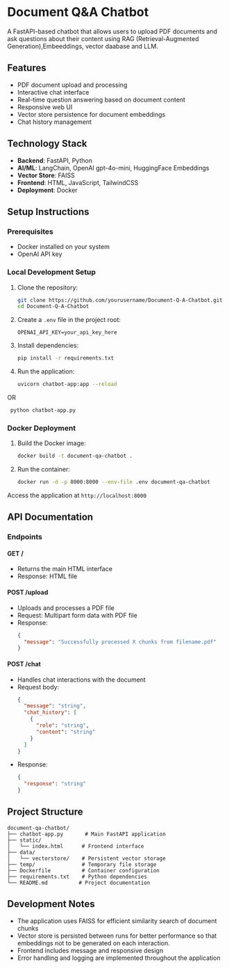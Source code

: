 # Document Q&A Chatbot

A FastAPI-based chatbot that allows users to upload PDF documents and ask questions about their content using RAG (Retrieval-Augmented Generation),Embeeddings, vector daabase and LLM.

## Features

- PDF document upload and processing
- Interactive chat interface
- Real-time question answering based on document content
- Responsive web UI 
- Vector store persistence for document embeddings
- Chat history management

## Technology Stack

- **Backend**: FastAPI, Python
- **AI/ML**: LangChain, OpenAI gpt-4o-mini, HuggingFace Embeddings
- **Vector Store**: FAISS
- **Frontend**: HTML, JavaScript, TailwindCSS
- **Deployment**: Docker

## Setup Instructions

### Prerequisites

- Docker installed on your system
- OpenAI API key

### Local Development Setup

1. Clone the repository:
   ```bash
   git clone https://github.com/yourusername/Document-Q-A-Chatbot.git
   cd Document-Q-A-Chatbot
   ```

2. Create a `.env` file in the project root:
   ```
   OPENAI_API_KEY=your_api_key_here
   ```

3. Install dependencies:
   ```bash
   pip install -r requirements.txt
   ```

4. Run the application:
   ```bash
   uvicorn chatbot-app:app --reload
   ```

  OR
  ```bash
   python chatbot-app.py
   ```

### Docker Deployment

1. Build the Docker image:
   ```bash
   docker build -t document-qa-chatbot .
   ```

2. Run the container:
   ```bash
   docker run -d -p 8000:8000 --env-file .env document-qa-chatbot
   ```

Access the application at `http://localhost:8000`

## API Documentation

### Endpoints

#### GET /
- Returns the main HTML interface
- Response: HTML file

#### POST /upload
- Uploads and processes a PDF file
- Request: Multipart form data with PDF file
- Response:
  ```json
  {
    "message": "Successfully processed X chunks from filename.pdf"
  }
  ```

#### POST /chat
- Handles chat interactions with the document
- Request body:
  ```json
  {
    "message": "string",
    "chat_history": [
      {
        "role": "string",
        "content": "string"
      }
    ]
  }
  ```
- Response:
  ```json
  {
    "response": "string"
  }
  ```

## Project Structure

```
document-qa-chatbot/
├── chatbot-app.py       # Main FastAPI application
├── static/             
│   └── index.html      # Frontend interface
├── data/
│   └── vectorstore/    # Persistent vector storage
├── temp/               # Temporary file storage
├── Dockerfile          # Container configuration
├── requirements.txt    # Python dependencies
└── README.md          # Project documentation
```

## Development Notes

- The application uses FAISS for efficient similarity search of document chunks
- Vector store is persisted between runs for better performance so that embeddings not to be generated on each interaction.
- Frontend includes message and responsive design
- Error handling and logging are implemented throughout the application


